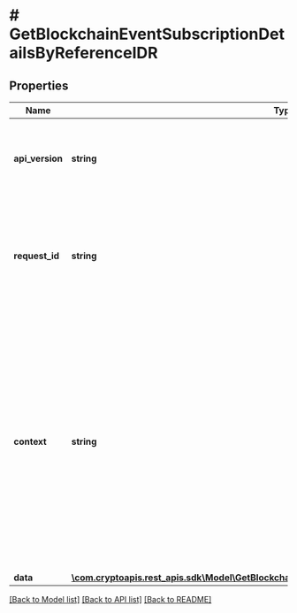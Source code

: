 # # GetBlockchainEventSubscriptionDetailsByReferenceIDR

## Properties

Name | Type | Description | Notes
------------ | ------------- | ------------- | -------------
**api_version** | **string** | Specifies the version of the API that incorporates this endpoint. |
**request_id** | **string** | Defines the ID of the request. The &#x60;requestId&#x60; is generated by Crypto APIs and it&#39;s unique for every request. |
**context** | **string** | In batch situations the user can use the context to correlate responses with requests. This property is present regardless of whether the response was successful or returned as an error. &#x60;context&#x60; is specified by the user. | [optional]
**data** | [**\com.cryptoapis.rest_apis.sdk\Model\GetBlockchainEventSubscriptionDetailsByReferenceIDRData**](GetBlockchainEventSubscriptionDetailsByReferenceIDRData.md) |  |

[[Back to Model list]](../../README.md#models) [[Back to API list]](../../README.md#endpoints) [[Back to README]](../../README.md)
